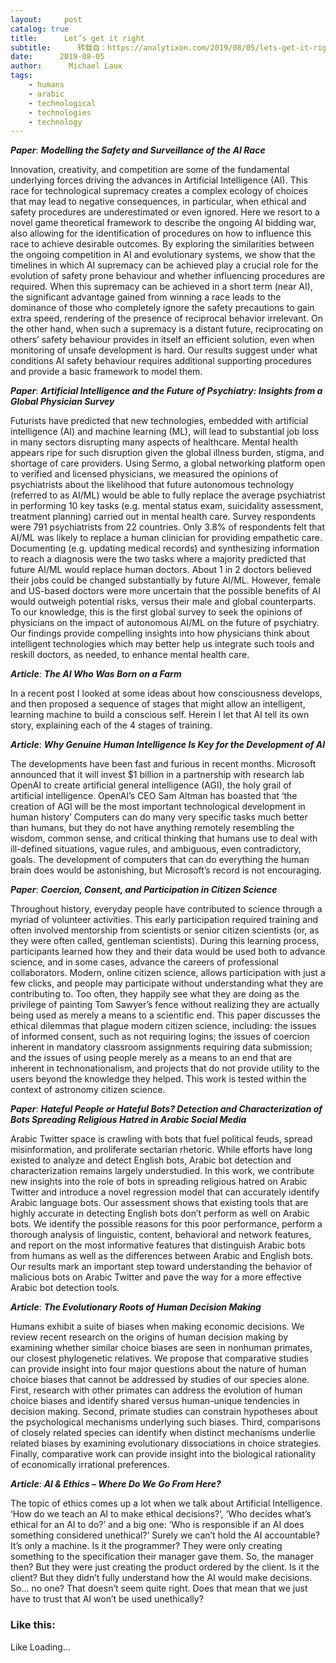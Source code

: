 ```yaml
---
layout:     post
catalog: true
title:      Let’s get it right
subtitle:      转载自：https://analytixon.com/2019/08/05/lets-get-it-right-54/
date:      2019-08-05
author:      Michael Laux
tags:
    - humans
    - arabic
    - technological
    - technologies
    - technology
---
```


***Paper***: ***Modelling the Safety and Surveillance of the AI Race***

Innovation, creativity, and competition are some of the fundamental underlying forces driving the advances in Artificial Intelligence (AI). This race for technological supremacy creates a complex ecology of choices that may lead to negative consequences, in particular, when ethical and safety procedures are underestimated or even ignored. Here we resort to a novel game theoretical framework to describe the ongoing AI bidding war, also allowing for the identification of procedures on how to influence this race to achieve desirable outcomes. By exploring the similarities between the ongoing competition in AI and evolutionary systems, we show that the timelines in which AI supremacy can be achieved play a crucial role for the evolution of safety prone behaviour and whether influencing procedures are required. When this supremacy can be achieved in a short term (near AI), the significant advantage gained from winning a race leads to the dominance of those who completely ignore the safety precautions to gain extra speed, rendering of the presence of reciprocal behavior irrelevant. On the other hand, when such a supremacy is a distant future, reciprocating on others’ safety behaviour provides in itself an efficient solution, even when monitoring of unsafe development is hard. Our results suggest under what conditions AI safety behaviour requires additional supporting procedures and provide a basic framework to model them.

***Paper***: ***Artificial Intelligence and the Future of Psychiatry: Insights from a Global Physician Survey***

Futurists have predicted that new technologies, embedded with artificial intelligence (AI) and machine learning (ML), will lead to substantial job loss in many sectors disrupting many aspects of healthcare. Mental health appears ripe for such disruption given the global illness burden, stigma, and shortage of care providers. Using Sermo, a global networking platform open to verified and licensed physicians, we measured the opinions of psychiatrists about the likelihood that future autonomous technology (referred to as AI/ML) would be able to fully replace the average psychiatrist in performing 10 key tasks (e.g. mental status exam, suicidality assessment, treatment planning) carried out in mental health care. Survey respondents were 791 psychiatrists from 22 countries. Only 3.8% of respondents felt that AI/ML was likely to replace a human clinician for providing empathetic care. Documenting (e.g. updating medical records) and synthesizing information to reach a diagnosis were the two tasks where a majority predicted that future AI/ML would replace human doctors. About 1 in 2 doctors believed their jobs could be changed substantially by future AI/ML. However, female and US-based doctors were more uncertain that the possible benefits of AI would outweigh potential risks, versus their male and global counterparts. To our knowledge, this is the first global survey to seek the opinions of physicians on the impact of autonomous AI/ML on the future of psychiatry. Our findings provide compelling insights into how physicians think about intelligent technologies which may better help us integrate such tools and reskill doctors, as needed, to enhance mental health care.

***Article***: ***The AI Who Was Born on a Farm***

In a recent post I looked at some ideas about how consciousness develops, and then proposed a sequence of stages that might allow an intelligent, learning machine to build a conscious self. Herein I let that AI tell its own story, explaining each of the 4 stages of training.

***Article***: ***Why Genuine Human Intelligence Is Key for the Development of AI***

The developments have been fast and furious in recent months. Microsoft announced that it will invest $1 billion in a partnership with research lab OpenAI to create artificial general intelligence (AGI), the holy grail of artificial intelligence. OpenAI’s CEO Sam Altman has boasted that ‘the creation of AGI will be the most important technological development in human history’ Computers can do many very specific tasks much better than humans, but they do not have anything remotely resembling the wisdom, common sense, and critical thinking that humans use to deal with ill-defined situations, vague rules, and ambiguous, even contradictory, goals. The development of computers that can do everything the human brain does would be astonishing, but Microsoft’s record is not encouraging.

***Paper***: ***Coercion, Consent, and Participation in Citizen Science***

Throughout history, everyday people have contributed to science through a myriad of volunteer activities. This early participation required training and often involved mentorship from scientists or senior citizen scientists (or, as they were often called, gentleman scientists). During this learning process, participants learned how they and their data would be used both to advance science, and in some cases, advance the careers of professional collaborators. Modern, online citizen science, allows participation with just a few clicks, and people may participate without understanding what they are contributing to. Too often, they happily see what they are doing as the privilege of painting Tom Sawyer’s fence without realizing they are actually being used as merely a means to a scientific end. This paper discusses the ethical dilemmas that plague modern citizen science, including: the issues of informed consent, such as not requiring logins; the issues of coercion inherent in mandatory classroom assignments requiring data submission; and the issues of using people merely as a means to an end that are inherent in technonationalism, and projects that do not provide utility to the users beyond the knowledge they helped. This work is tested within the context of astronomy citizen science.

***Paper***: ***Hateful People or Hateful Bots? Detection and Characterization of Bots Spreading Religious Hatred in Arabic Social Media***

Arabic Twitter space is crawling with bots that fuel political feuds, spread misinformation, and proliferate sectarian rhetoric. While efforts have long existed to analyze and detect English bots, Arabic bot detection and characterization remains largely understudied. In this work, we contribute new insights into the role of bots in spreading religious hatred on Arabic Twitter and introduce a novel regression model that can accurately identify Arabic language bots. Our assessment shows that existing tools that are highly accurate in detecting English bots don’t perform as well on Arabic bots. We identify the possible reasons for this poor performance, perform a thorough analysis of linguistic, content, behavioral and network features, and report on the most informative features that distinguish Arabic bots from humans as well as the differences between Arabic and English bots. Our results mark an important step toward understanding the behavior of malicious bots on Arabic Twitter and pave the way for a more effective Arabic bot detection tools.

***Article***: ***The Evolutionary Roots of Human Decision Making***

Humans exhibit a suite of biases when making economic decisions. We review recent research on the origins of human decision making by examining whether similar choice biases are seen in nonhuman primates, our closest phylogenetic relatives. We propose that comparative studies can provide insight into four major questions about the nature of human choice biases that cannot be addressed by studies of our species alone. First, research with other primates can address the evolution of human choice biases and identify shared versus human-unique tendencies in decision making. Second, primate studies can constrain hypotheses about the psychological mechanisms underlying such biases. Third, comparisons of closely related species can identify when distinct mechanisms underlie related biases by examining evolutionary dissociations in choice strategies. Finally, comparative work can provide insight into the biological rationality of economically irrational preferences.

***Article***: ***AI & Ethics – Where Do We Go From Here?***

The topic of ethics comes up a lot when we talk about Artificial Intelligence. ‘How do we teach an AI to make ethical decisions?’, ‘Who decides what’s ethical for an AI to do?’ and a big one: ‘Who is responsible if an AI does something considered unethical?’ Surely we can’t hold the AI accountable? It’s only a machine. Is it the programmer? They were only creating something to the specification their manager gave them. So, the manager then? But they were just creating the product ordered by the client. Is it the client? But they didn’t fully understand how the AI would make decisions. So… no one? That doesn’t seem quite right. Does that mean that we just have to trust that AI won’t be used unethically?

### Like this:

Like Loading...
